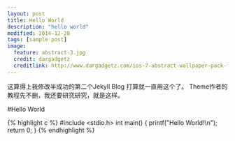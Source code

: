 ```yaml
---
layout: post
title: Hello World
description: "hello world"
modified: 2014-12-20
tags: [sample post]
image:
  feature: abstract-3.jpg
  credit: dargadgetz
  creditlink: http://www.dargadgetz.com/ios-7-abstract-wallpaper-pack-for-iphone-5-and-ipod-touch-retina/
---
```


 这算得上我修改半成功的第二个Jekyll Blog
 打算就一直用这个了。
 Theme作者的教程先不删，我还要研究研究，就是这样。

 #Hello World

{% highlight c %}
 #include <stdio.h>
 int main()
 {
	printf("Hello World!\n"); 
	return 0;
 }
{% endhighlight %}


